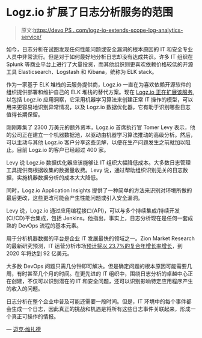 # Logz.io 扩展了日志分析服务的范围

> 原文:[https://devo PS . com/logz-io-extends-scope-log-analytics-service/](https://devops.com/logz-io-extends-scope-log-analytics-service/)

如今，日志分析在试图发现任何性能问题或安全漏洞的根本原因的 IT 和安全专业人员中非常流行。但是对于如何最好地分析日志却没有达成共识。许多 IT 组织在 Splunk 等商业平台上进行了大量投资，而其他组织则更喜欢依赖价格较低的开源工具 Elasticsearch、Logstash 和 Kibana，统称为 ELK stack。

作为一家基于 ELK 堆栈的云服务提供商，Logz.io 一直在为喜欢依赖开源软件的组织提供部署和维护自己的 ELK 堆栈的替代方案。现在 [Logz.io 正在扩展该服务](https://logz.io/news/logz-io-cognitive-insights-release/),以包括 Logz.io 应用洞察，它采用机器学习算法来创建正常 IT 操作的模型，可以用来更容易地识别异常情况，以及 Logz.io 数据优化器，它有助于识别哪些日志值得长期保留。

刚刚筹集了 2300 万美元的额外资本，Logz.io 首席执行官 Tomer Levy 表示，他的公司正在建立一个机器数据池，以驱动由机器学习算法推动的高级分析。然后，可以主动与其他 Logz.io 客户分享这些见解，以便在生产问题发生之前就加以阻止。目前 Logz.io 的客户已经超过 400 家。

Levy 说 Logz.io 数据优化器应该能够让 IT 组织大幅降低成本。大多数日志管理工具提供商根据收集的数据量收费。Levy 说，通过帮助组织识别无关的日志数据，实施机器数据分析的成本大大降低。

同时，Logz.io Application Insights 提供了一种简单的方法来识别对环境所做的最后更改，这些更改可能会产生性能问题或引入安全漏洞。

Levy 说，Logz.io 通过应用编程接口(API)，可以与多个持续集成/持续开发(CI/CD)平台集成，包括 Jenkins。他指出，事实上，日志分析现在是任何一套成熟的 DevOps 流程的基本元素。

用于分析机器数据的平台是企业 IT 发展最快的领域之一。Zion Market Research 的最新研究预测，IT 运营分析市场[预计将以 23.7%的复合年增长率增长](http://editionanalyst.com/information-technology-operations-analytics-market-2017-2021-industry-will-reach-9-2-billion/)，到 2020 年将达到 92 亿美元。

大多数 DevOps 问题只需几分钟即可解决。但是确定问题的根本原因可能需要几周，有时甚至几个月的时间。在更先进的 IT 组织中，围绕日志分析的卓越中心正在创建，不仅可以识别潜在的 IT 和安全问题，还可以识别影响特定应用程序产生的收入的问题。

日志分析在整个企业中普及可能还需要一段时间。但是，IT 环境中的每个事件都会生成一个日志，因此真正的挑战和机遇是将所有这些日志事件关联起来，形成一个真正可操作的情报。

— [迈克·维扎德](https://devops.com/author/mike-vizard/)